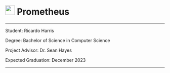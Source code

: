 
# <img src="./media/prometheus_logo.png" style="width:30px"> Prometheus
---

Student: Ricardo Harris

Degree: Bachelor of Science in Computer Science

Project Advisor: Dr. Sean Hayes

Expected Graduation: December 2023

---
